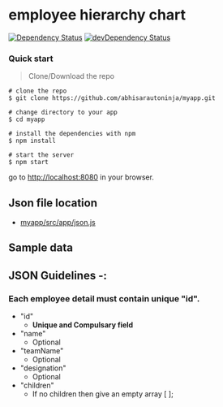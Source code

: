# employee hierarchy chart

[![Dependency Status](https://david-dm.org/preboot/angularjs-webpack/status.svg)](https://david-dm.org/preboot/angular-webpack#info=dependencies) [![devDependency Status](https://david-dm.org/preboot/angularjs-webpack/dev-status.svg)](https://david-dm.org/preboot/angularjs-webpack#info=devDependencies)

### Quick start

> Clone/Download the repo 
```
# clone the repo
$ git clone https://github.com/abhisarautoninja/myapp.git 

# change directory to your app
$ cd myapp

# install the dependencies with npm
$ npm install

# start the server
$ npm start
```

go to [http://localhost:8080](http://localhost:8080) in your browser.

## Json file location  
* [myapp/src/app/json.js](myapp/src/app/json.js)

## Sample data  



## JSON Guidelines -:

### Each employee detail must contain unique "id".
* "id"
    * **Unique and Compulsary field**
* "name"
	* Optional
* "teamName"
	* Optional
* "designation"
	* Optional
* "children"
	* If no children then give an empty array [ ];
